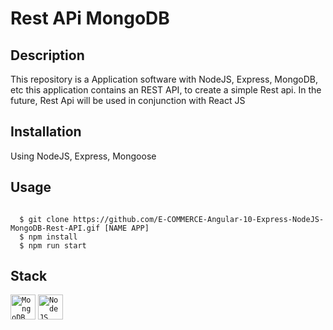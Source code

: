 # Rest APi MongoDB

## Description

This repository is a Application software with NodeJS, Express, MongoDB, etc this application contains an REST API, to create a simple Rest api.
In the future, Rest Api will be used in conjunction with React JS

## Installation
Using NodeJS, Express, Mongoose

## Usage
<code>
  $ git clone https://github.com/E-COMMERCE-Angular-10-Express-NodeJS-MongoDB-Rest-API.gif [NAME APP] 
  $ npm install
  $ npm run start
</code>

## Stack
<p>
<code><img alt="MongoDB" height="40px" src="https://cdn.svgporn.com/logos/mongodb.svg" /></code>
<code><img alt="NodeJS" height="40px" src="https://cdn.svgporn.com/logos/nodejs.svg" /></code>
</p>
